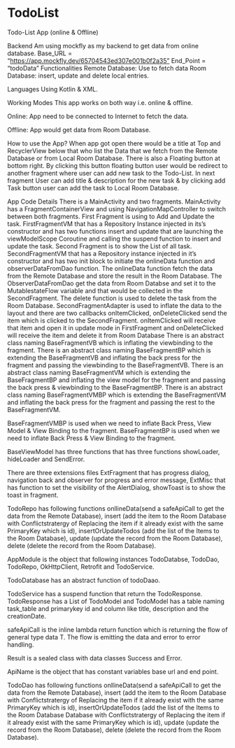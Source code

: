 # TodoList

Todo-List App (online & Offline)

Backend
Am using mockfly as my backend to get data from online database.
Base_URL = “https://app.mockfly.dev/65704543ed307e001b0f2a35”
End_Point = “todoData”
Functionalities
Remote Database: Use to fetch data
Room Database: insert, update and delete local entries.

Languages
Using Kotlin & XML.

Working Modes
This app works on both way i.e. online & offline.

Online:
App need to be connected to Internet to fetch the data.

Offline:
App would get data from Room Database.

How to use the App?
When app got open there would be a title at Top and RecyclerView below that who list the Data that we fetch from the Remote Database or from Local Room Database.
There is also a Floating button at bottom right. By clicking this button floating button user would be redirect to another fragment where user can add new task to the Todo-List.
In next fragment User can add title & description for the new task & by clicking add Task button user can add the task to Local Room Database.

App Code Details
There is a MainActivity and two fragments. MainActivity has a FragmentContainerView and using NavigationMapController to switch between both fragments.
First Fragment is using to Add and Update the task.
FirstFragmentVM that has a Repository Instance injected in its’s constructor and has two functions insert and update that are launching the viewModelScope Coroutine and calling the suspend function to insert and update the task.
Second Fragment is to show the List of all task.
SecondFragmentVM that has a Repository instance injected in it’s constructor and has two init block to initiate the onlineData function and observerDataFromDao function. The onlineData function fetch the data from the Remote Database and store the result in the Room Database. The ObserverDataFromDao get the data from Room Databse and set it to the MutablestateFlow variable and that would be collected in the SecondFragment. The delete function is used to delete the task from the Room Database.
SecondFragmentAdapter is used to inflate the data to the layout and there are two callbacks onItemClicked, onDeleteClicked send the item which is clicked to the SecondFragment. onItemClicked will receive that item and open it in update mode in FirstFragment and onDeleteClicked will receive the item and delete it from Room Database
There is an abstract class naming BaseFragmentVB which is inflating the viewbinding to the fragment.
There is an abstract class naming BaseFragmentBP which is extending the BaseFragmentVB and inflating the back press for the fragment and passing the viewbinding to the BaseFragmentVB.
There is an abstract class naming BaseFragmentVM which is extending the BaseFragmentBP and inflating the view model for the fragment and passing the back press & viewbinding to the BaseFragmentBP.
There is an abstract class naming BaseFragmentVMBP which is extending the BaseFragmentVM and inflating the back press for the fragment and passing the rest to the BaseFragmentVM.

BaseFragmentVMBP is used when we need to inflate Back Press, View Model & View Binding to the fragment.
BaseFragmentBP is used when we need to inflate Back Press & View Binding to the fragment.

BaseViewModel has three functions that has three functions showLoader, hideLoader and SendError.

There are three extensions files ExtFragment that has progress dialog, navigation back and observer for progress and error message, ExtMisc that has function to set the visibility of the AlertDialog, showToast is to show the toast in fragment.

TodoRepo has following functions onllineData(send a safeApiCall to get the data from the Remote Database), insert (add the item to the Room Database with Conflictstratergy of Replacing the item if it already exist with the same PrimaryKey which is id), insertOrUpdateTodos (add the list of the Items to the Room Database), update (update the record from the Room Database), delete (delete the record from the Room Database).

AppModule is the object that following instances TodoDatabse, TodoDao, TodoRepo, OkHttpClient, Retrofit and TodoService.

TodoDatabase has an abstract function of todoDaao.

TodoService has a suspend function that return the TodoResponse.
TodoResponse has a List of TodoModel and TodoModel has a table naming task_table and primarykey id and column like title, description and the creationDate.

safeApiCall is the inline lambda return function which is returning the flow of general type data T. The flow is emitting the data and error to error handling.

Result is a sealed class with data classes Success and Error.

ApiName is the object that has constant variables base url and end point.

TodoDao has following functions onllineData(send a safeApiCall to get the data from the Remote Database), insert (add the item to the Room Database with Conflictstratergy of Replacing the item if it already exist with the same PrimaryKey which is id), insertOrUpdateTodos (add the list of the Items to the Room Database Database with Conflictstratergy of Replacing the item if it already exist with the same PrimaryKey which is id), update (update the record from the Room Database), delete (delete the record from the Room Database).
